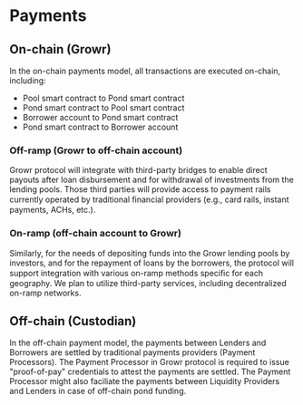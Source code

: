 # Payments
## On-chain (Growr)
In the on-chain payments model, all transactions are executed on-chain, including:
- Pool smart contract to Pond smart contract
- Pond smart contract to Pool smart contract
- Borrower account to Pond smart contract
- Pond smart contract to Borrower account
### Off-ramp (Growr to off-chain account)
Growr protocol will integrate with third-party bridges to enable direct payouts after loan disbursement and for withdrawal of investments from the lending pools. Those third parties will provide access to payment rails currently operated by traditional ﬁnancial providers (e.g., card rails, instant payments, ACHs, etc.).
### On-ramp (off-chain account to Growr)
Similarly, for the needs of depositing funds into the Growr lending pools by investors, and for the repayment of loans by the borrowers, the protocol will support integration with various on-ramp methods speciﬁc for each geography. We plan to utilize third-party services, including decentralized on-ramp networks.
## Off-chain (Custodian)
In the off-chain payment model, the payments between Lenders and Borrowers are settled by traditional payments providers (Payment Processors). The Payment Processor in Growr protocol is required to issue "proof-of-pay" credentials to attest the payments are settled. The Payment Processor might also faciliate the payments between Liquidity Providers and Lenders in case of off-chain pond funding.